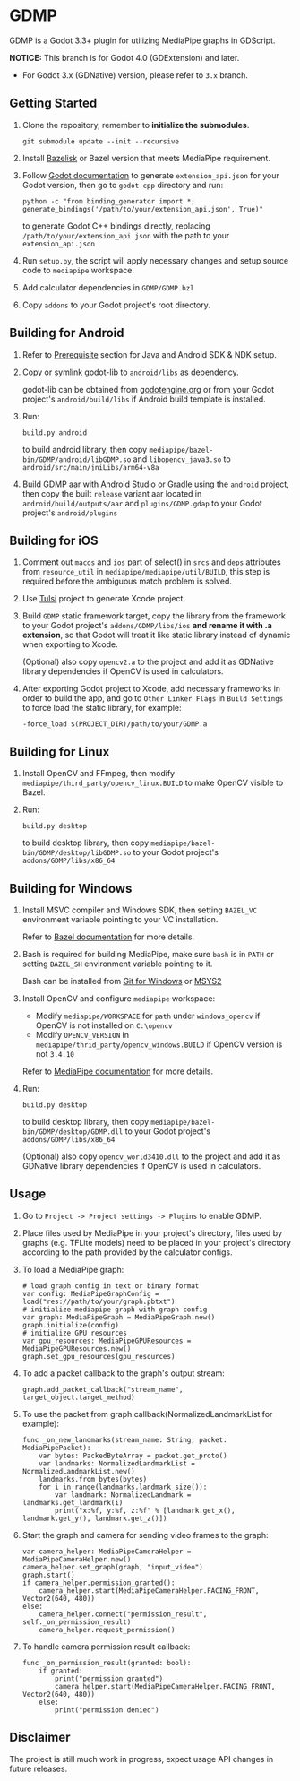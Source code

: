 # GDMP
GDMP is a Godot 3.3+ plugin for utilizing MediaPipe graphs in GDScript.

**NOTICE:** This branch is for Godot 4.0 (GDExtension) and later.
- For Godot 3.x (GDNative) version, please refer to `3.x` branch.

## Getting Started
1. Clone the repository, remember to **initialize the submodules**.

    `git submodule update --init --recursive`
2. Install [Bazelisk](https://bazel.build/install/bazelisk) or Bazel version that meets MediaPipe requirement.
3. Follow [Godot documentation](https://docs.godotengine.org/en/stable/tutorials/scripting/gdextension/gdextension_cpp_example.html#building-the-c-bindings) to generate `extension_api.json` for your Godot version, then go to `godot-cpp` directory and run:

    ```
    python -c "from binding_generator import *; generate_bindings('/path/to/your/extension_api.json', True)"
    ```

    to generate Godot C++ bindings directly, replacing `/path/to/your/extension_api.json` with the path to your `extension_api.json`
4. Run `setup.py`, the script will apply necessary changes and setup source code to `mediapipe` workspace.
5. Add calculator dependencies in `GDMP/GDMP.bzl`
6. Copy `addons` to your Godot project's root directory.

## Building for Android
1. Refer to [Prerequisite](https://developers.google.com/mediapipe/framework/getting_started/android#prerequisite) section for Java and Android SDK & NDK setup.
2. Copy or symlink godot-lib to `android/libs` as dependency.

    godot-lib can be obtained from [godotengine.org](https://godotengine.org/download) or from your Godot project's `android/build/libs` if Android build template is installed.
3. Run:

    ```
    build.py android
    ```

    to build android library, then copy `mediapipe/bazel-bin/GDMP/android/libGDMP.so` and `libopencv_java3.so` to `android/src/main/jniLibs/arm64-v8a`
4. Build GDMP aar with Android Studio or Gradle using the `android` project, then copy the built `release` variant aar located in `android/build/outputs/aar` and `plugins/GDMP.gdap` to your Godot project's `android/plugins`

## Building for iOS
1. Comment out `macos` and `ios` part of select() in `srcs` and `deps` attributes from `resource_util` in `mediapipe/mediapipe/util/BUILD`, this step is required before the ambiguous match problem is solved.
2. Use [Tulsi](https://tulsi.bazel.build) project to generate Xcode project.
3. Build `GDMP` static framework target, copy the library from the framework to your Godot project's `addons/GDMP/libs/ios` **and rename it with .a extension**, so that Godot will treat it like static library instead of dynamic when exporting to Xcode.

    (Optional) also copy `opencv2.a` to the project and add it as GDNative library dependencies if OpenCV is used in calculators.
4. After exporting Godot project to Xcode, add necessary frameworks in order to build the app, and go to `Other Linker Flags` in `Build Settings` to force load the static library, for example:

    `-force_load $(PROJECT_DIR)/path/to/your/GDMP.a`

## Building for Linux
1. Install OpenCV and FFmpeg, then modify `mediapipe/third_party/opencv_linux.BUILD` to make OpenCV visible to Bazel.
2. Run:

    ```
    build.py desktop
    ```

    to build desktop library, then copy `mediapipe/bazel-bin/GDMP/desktop/libGDMP.so` to your Godot project's `addons/GDMP/libs/x86_64`

## Building for Windows
1. Install MSVC compiler and Windows SDK, then setting `BAZEL_VC` environment variable pointing to your VC installation.

    Refer to [Bazel documentation](https://bazel.build/configure/windows#build_cpp) for more details.
2. Bash is required for building MediaPipe, make sure `bash` is in `PATH` or setting `BAZEL_SH` environment variable pointing to it.

    Bash can be installed from [Git for Windows](https://gitforwindows.org) or [MSYS2](https://www.msys2.org)
3. Install OpenCV and configure `mediapipe` workspace:
    - Modify `mediapipe/WORKSPACE` for `path` under `windows_opencv` if OpenCV is not installed on `C:\opencv`
    - Modify `OPENCV_VERSION` in `mediapipe/thrid_party/opencv_windows.BUILD` if OpenCV version is not `3.4.10`

    Refer to [MediaPipe documentation](https://developers.google.com/mediapipe/framework/getting_started/install#installing_on_windows) for more details.
4. Run:

    ```
    build.py desktop
    ```

    to build desktop library, then copy `mediapipe/bazel-bin/GDMP/desktop/GDMP.dll` to your Godot project's `addons/GDMP/libs/x86_64`

    (Optional) also copy `opencv_world3410.dll` to the project and add it as GDNative library dependencies if OpenCV is used in calculators.

## Usage
1. Go to `Project -> Project settings -> Plugins` to enable GDMP.
2. Place files used by MediaPipe in your project's directory, files used by graphs (e.g. TFLite models) need to be placed in your project's directory according to the path provided by the calculator configs.
3. To load a MediaPipe graph:

    ```gdscript
    # load graph config in text or binary format
    var config: MediaPipeGraphConfig = load("res://path/to/your/graph.pbtxt")
    # initialize mediapipe graph with graph config
    var graph: MediaPipeGraph = MediaPipeGraph.new()
    graph.initialize(config)
    # initialize GPU resources
    var gpu_resources: MediaPipeGPUResources = MediaPipeGPUResources.new()
    graph.set_gpu_resources(gpu_resources)
    ```

4. To add a packet callback to the graph's output stream:

    ```gdscript
    graph.add_packet_callback("stream_name", target_object.target_method)
    ```
5. To use the packet from graph callback(NormalizedLandmarkList for example):

    ```gdscript
    func _on_new_landmarks(stream_name: String, packet: MediaPipePacket):
        var bytes: PackedByteArray = packet.get_proto()
        var landmarks: NormalizedLandmarkList = NormalizedLandmarkList.new()
        landmarks.from_bytes(bytes)
        for i in range(landmarks.landmark_size()):
            var landmark: NormalizedLandmark = landmarks.get_landmark(i)
            print("x:%f, y:%f, z:%f" % [landmark.get_x(), landmark.get_y(), landmark.get_z()])
    ```
6. Start the graph and camera for sending video frames to the graph:

    ```gdscript
    var camera_helper: MediaPipeCameraHelper = MediaPipeCameraHelper.new()
    camera_helper.set_graph(graph, "input_video")
    graph.start()
    if camera_helper.permission_granted():
        camera_helper.start(MediaPipeCameraHelper.FACING_FRONT, Vector2(640, 480))
    else:
        camera_helper.connect("permission_result", self._on_permission_result)
        camera_helper.request_permission()
    ```
7. To handle camera permission result callback:

    ```gdscript
    func _on_permission_result(granted: bool):
        if granted:
            print("permission granted")
            camera_helper.start(MediaPipeCameraHelper.FACING_FRONT, Vector2(640, 480))
        else:
            print("permission denied")
    ```

## Disclaimer
The project is still much work in progress, expect usage API changes in future releases.
